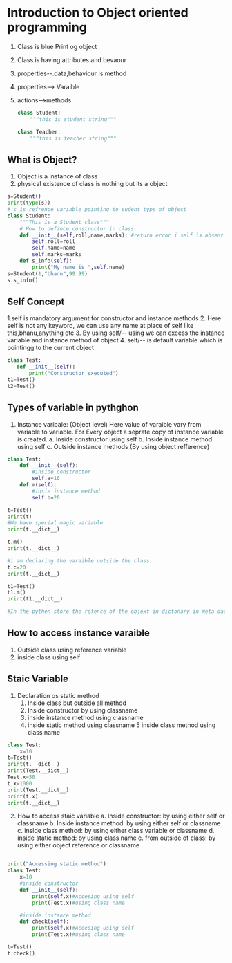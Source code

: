 # Introduction to Object oriented programming

1. Class is blue Print og object
2. Class is having attributes and bevaour
3. properties--.data,behaviour is method
4. properties--> Varaible
5. actions-->methods

    ```python
    class Student:
        """this is student string"""
    
    class Teacher:
        """this is teacher string"""
    ```

## What is Object?

1. Object is a instance of class
2. physical existence of class is nothing but its a object

```python
s=Student()
print(type(s))
# s is refrence variable pointing to sudent type of object
class Student:
    """This is a Student class"""
    # How to defince constructor in class
    def __init__(self,roll,name,marks): #return error i self is absent
        self.roll=roll
        self.name=name
        self.marks=marks
    def s_info(self):
        print("My name is ",self.name)
s=Student(1,"bhanu",99.99)
s.s_info()

```
## Self Concept
1.self is mandatory argument for constructor and instance methods
2. Here self is not any keyword, we can use any name at place of self like this,bhanu,anything etc
3. By using self/-- using we can excess the instance variable and instance method of object
4. self/-- is default variable which is pointingg to the current object

 ```python
 class Test:
    def __init__(self):
        print("Constructor executed")
t1=Test()
t2=Test()
 ```
## Types of variable in pythghon
1. Instance varibale: (Object level)
Here value of varaible vary from variable to variable.
For Every object a seprate copy of instance variable is created.
    a. Inside constructor using self 
    b. Inside instance method using self
    c. Outside instance methods (By using object refference)

```python
class Test:
    def __init__(self):
        #inside constructor
        self.a=10
    def m(self):
        #insie instance method
        self.b=20

t=Test()
print(t)
#We have special magic variable
print(t.__dict__)

t.m()
print(t.__dict__)

#i am declaring the varaible outside the class
t.c=20
print(t.__dict__)

t1=Test()
t1.m()
print(t1.__dict__)

#In the pythen store the refence of the objext in dictonary in meta data
```
## How to access instance varaible

1. Outside class using reference variable
2. inside class using self

## Staic Variable
1. Declaration os static method
    1. Inside class but outside all method
    2. Inside constructor by using classname
    3. inside instance method using classname
    4. inside static method using classname
    5 inside class method using class name
```python
class Test:
    x=10
t=Test()
print(t.__dict__)
print(Test.__dict__)
Test.x=50
t.x=1000
print(Test.__dict__)
print(t.x)
print(t.__dict__)
````
2. How to access staic variable
    a. Inside constructor: by using either self or classname
    b. Inside instance method: by using either self or classname
    c. inside class method: by using either class variable or classname
    d. inside static method: by using class name
    e. from outside of class: by using either object reference or classname
```python

print("Accessing static method")
class Test:
    x=10
    #inside constructor
    def __init__(self):
        print(self.x)#Accesing using self 
        print(Test.x)#using class name

    #inside instance method
    def check(self):
        print(self.x)#Accesing using self 
        print(Test.x)#using class name

t=Test()
t.check()

```



